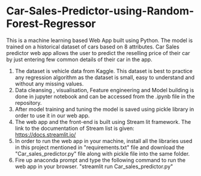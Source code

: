 # Car-Sales-Predictor-using-Random-Forest-Regressor
This is a machine learning based Web App built using Python. The model is trained on a historical dataset of cars based on 8 attributes. Car Sales predictor web app allows the user to predict the reselling price of their car by just entering few common details of their car in the app.
1. The dataset is vehicle data from Kaggle. This dataset is best to practice any regression algorithm as the dataset is small, easy to understand and without any missing values.
2. Data cleansing , visualisation, Feature engineering and Model building is done in jupyter notebook and can be accessed from the .ipynb file in the repository.
3. After model training and tuning the model is saved using pickle library in order to use it in our web app.
4. The web app and the front-end is built using Stream lit framework. The link to the documentation of Stream list is given: https://docs.streamlit.io/
5. In order to run the web app in your machine, install all the libraries used in this project mentioned in "requirements.txt" file and download the "Car_sales_predictor.py" file along with pickle file into the same folder. 
6. Fire up anaconda prompt and type the following command to run the web app in your browser.
                          "streamlit run Car_sales_predictor.py"
